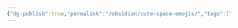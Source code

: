 ```yaml
---
{"dg-publish":true,"permalink":"/obsidian/cute-space-emojis/","tags":["cheat","obsidian"]}
---
```



